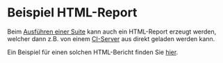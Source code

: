Beispiel HTML-Report
====================

Beim [Ausführen einer Suite](../replay/suite-ausfuehren.md) kann auch ein HTML-Report erzeugt werden, 
welcher dann z.B. von einem [CI-Server](../testprozess/prozess-mit-ci-server.md) aus direkt geladen werden kann.

Ein Beispiel für einen solchen HTML-Bericht finden Sie [hier](example-html-report).
